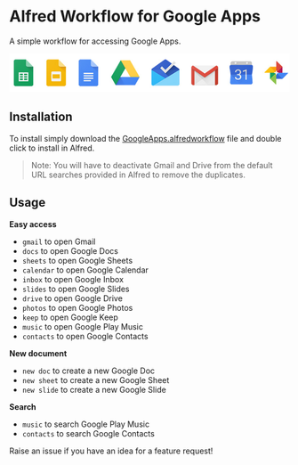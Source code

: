 # Alfred Workflow for Google Apps
A simple workflow for accessing Google Apps.

![Icons](icons.jpg)

## Installation
To install simply download the [GoogleApps.alfredworkflow](GoogleApps.alfredworkflow?raw=true) file and double click to install in Alfred.

> Note: You will have to deactivate Gmail and Drive from the default URL searches provided in Alfred to remove the duplicates.

## Usage
**Easy access**
* `gmail` to open Gmail
* `docs` to open Google Docs
* `sheets` to open Google Sheets
* `calendar` to open Google Calendar
* `inbox` to open Google Inbox
* `slides` to open Google Slides
* `drive` to open Google Drive
* `photos` to open Google Photos
* `keep` to open Google Keep
* `music` to open Google Play Music
* `contacts` to open Google Contacts

**New document**
* `new doc` to create a new Google Doc
* `new sheet` to create a new Google Sheet
* `new slide` to create a new Google Slide

**Search**
* `music` to search Google Play Music
* `contacts` to search Google Contacts

Raise an issue if you have an idea for a feature request!
